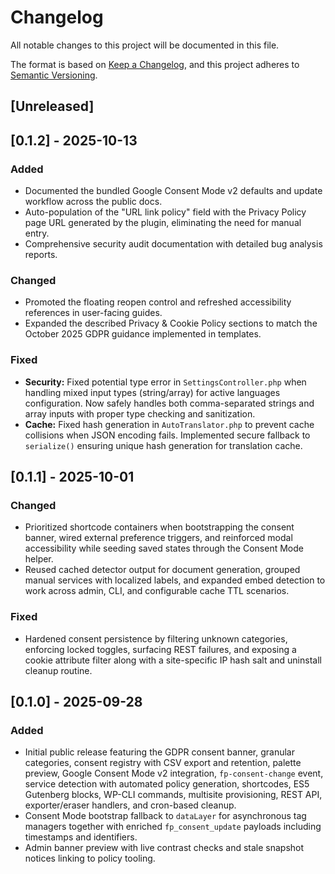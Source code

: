 # Changelog

All notable changes to this project will be documented in this file.

The format is based on [Keep a Changelog](https://keepachangelog.com/en/1.1.0/), and this project adheres to [Semantic Versioning](https://semver.org/spec/v2.0.0.html).

## [Unreleased]

## [0.1.2] - 2025-10-13
### Added
- Documented the bundled Google Consent Mode v2 defaults and update workflow across the public docs.
- Auto-population of the "URL link policy" field with the Privacy Policy page URL generated by the plugin, eliminating the need for manual entry.
- Comprehensive security audit documentation with detailed bug analysis reports.

### Changed
- Promoted the floating reopen control and refreshed accessibility references in user-facing guides.
- Expanded the described Privacy & Cookie Policy sections to match the October 2025 GDPR guidance implemented in templates.

### Fixed
- **Security:** Fixed potential type error in `SettingsController.php` when handling mixed input types (string/array) for active languages configuration. Now safely handles both comma-separated strings and array inputs with proper type checking and sanitization.
- **Cache:** Fixed hash generation in `AutoTranslator.php` to prevent cache collisions when JSON encoding fails. Implemented secure fallback to `serialize()` ensuring unique hash generation for translation cache.

## [0.1.1] - 2025-10-01
### Changed
- Prioritized shortcode containers when bootstrapping the consent banner, wired external preference triggers, and reinforced modal accessibility while seeding saved states through the Consent Mode helper.
- Reused cached detector output for document generation, grouped manual services with localized labels, and expanded embed detection to work across admin, CLI, and configurable cache TTL scenarios.

### Fixed
- Hardened consent persistence by filtering unknown categories, enforcing locked toggles, surfacing REST failures, and exposing a cookie attribute filter along with a site-specific IP hash salt and uninstall cleanup routine.

## [0.1.0] - 2025-09-28
### Added
- Initial public release featuring the GDPR consent banner, granular categories, consent registry with CSV export and retention, palette preview, Google Consent Mode v2 integration, `fp-consent-change` event, service detection with automated policy generation, shortcodes, ES5 Gutenberg blocks, WP-CLI commands, multisite provisioning, REST API, exporter/eraser handlers, and cron-based cleanup.
- Consent Mode bootstrap fallback to `dataLayer` for asynchronous tag managers together with enriched `fp_consent_update` payloads including timestamps and identifiers.
- Admin banner preview with live contrast checks and stale snapshot notices linking to policy tooling.

